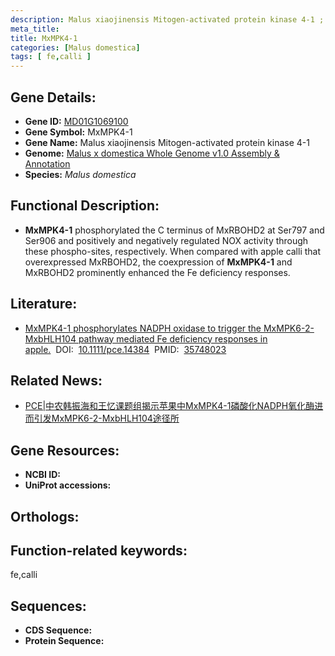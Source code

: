 ```yaml
---
description: Malus xiaojinensis Mitogen-activated protein kinase 4-1 ; MD01G1069100 ; Malus domestica
meta_title:
title: MxMPK4-1
categories: [Malus domestica]
tags: [ fe,calli ]
---
```


## Gene Details:
- **Gene ID:**	[MD01G1069100]()
- **Gene Symbol:** MxMPK4-1
- **Gene Name:** Malus xiaojinensis Mitogen-activated protein kinase 4-1
- **Genome:** [Malus x domestica Whole Genome v1.0 Assembly & Annotation]()
- **Species:** *Malus domestica*

## Functional Description:
   - **MxMPK4-1** phosphorylated the C terminus of MxRBOHD2 at Ser797 and Ser906 and positively and negatively regulated NOX activity through these phospho-sites, respectively.  When compared with apple calli that overexpressed MxRBOHD2, the coexpression of **MxMPK4-1** and MxRBOHD2 prominently enhanced the Fe deficiency responses.

## Literature:
   - [MxMPK4-1 phosphorylates NADPH oxidase to trigger the MxMPK6-2-MxbHLH104 pathway mediated Fe deficiency responses in apple.]( https://onlinelibrary.wiley.com/doi/10.1111/pce.14384)&nbsp;&nbsp;DOI:&nbsp;&nbsp;[10.1111/pce.14384](https://onlinelibrary.wiley.com/doi/10.1111/pce.14384)&nbsp;&nbsp;PMID:&nbsp;&nbsp;[35748023](https://pubmed.ncbi.nlm.nih.gov/35748023/)

## Related News:
   - [PCE|中农韩振海和王忆课题组揭示苹果中MxMPK4-1磷酸化NADPH氧化酶进而引发MxMPK6-2-MxbHLH104途径所](https://mp.weixin.qq.com/s?__biz=Mzg3MDEwNDEyMg==&mid=2247532343&idx=4&sn=83d45d271f411fb382334d98587c59f0&chksm=ce90d262f9e75b741f6a558cda0bc32533e4633023e573a45efc6da6062c294e34e66cefc77b&scene=27#wechat_redirect)

## Gene Resources:
- **NCBI ID:** [](https://www.ncbi.nlm.nih.gov/gene/?term=)
- **UniProt accessions:** [](https://www.uniprot.org/uniprotkb//entry)

## Orthologs:

## Function-related keywords:
fe,calli

## Sequences:
- **CDS Sequence:**
- **Protein Sequence:**
